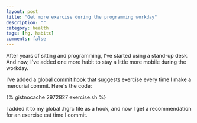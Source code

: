 ```yaml
---
layout: post
title: "Get more exercise during the programming workday"
description: ""
category: health
tags: [hg, habits]
comments: false
---
```


After years of sitting and programming, I've started using a stand-up desk.
And now, I've added one more habit to stay a little more mobile during the
workday.

I've added a global [commit hook][hook] that suggests exercise every time I make
a mercurial commit. Here's the code:

{% gistnocache 2972827 exercise.sh %}

I added it to my global .hgrc file as a hook, and now I get a recommendation
for an exercise eat time I commit.

[hook]: http://hgbook.red-bean.com/read/handling-repository-events-with-hooks.html